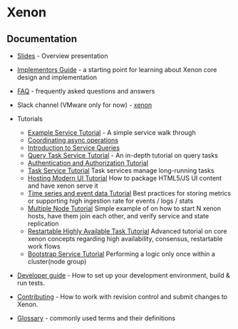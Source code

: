 # Xenon

## Documentation

* [Slides](https://github.com/vmware/xenon/blob/master/contrib/docs/Xenon.pptx) - Overview presentation
* [Implementors Guide](./Implementors-Guide) - a starting point for learning about Xenon core design and implementation
* [FAQ](./FAQ) - frequently asked questions and answers
* Slack channel (VMware only for now) - [xenon](https://vmware.slack.com/messages/xenon/details/)
* Tutorials
  * [Example Service Tutorial](./Example-Service-Tutorial) - A simple service walk through
  * [Coordinating async operations](./Coordinating-Async-Operations-(and-avoiding-callback-hell))
  * [Introduction to Service Queries](./Introduction-to-Service-Queries)
  * [Query Task Service Tutorial](./QueryTaskService) - An in-depth tutorial on query tasks
  * [Authentication and Authorization Tutorial](./Authentication-And-Authorization-Tutorial)
  * [Task Service Tutorial](./Task-Service-Tutorial) Task services manage long-running tasks
  * [Hosting Modern UI Tutorial](./HostYourUi) How to package HTML5/JS UI content and have xenon serve it
  * [Time series and event data Tutorial](./Storing-metrics) Best practices for storing metrics or supporting high ingestion rate for events / logs / stats
  * [Multiple Node Tutorial](./Multi-Node-Tutorial) Simple example of on how to start N xenon hosts, have them join each other, and verify service and state replication
  * [Restartable Highly Available Task Tutorial](./Highly-Available-Task-Tutorial) Advanced tutorial on core xenon concepts regarding high availability, consensus, restartable work flows
  * [Bootstrap Service Tutorial](./Bootstrap-Service-Tutorial) Performing a logic only once within a cluster(node group)

* [Developer guide](./Developer-Guide) - How to set up your development environment, build & run tests.
* [Contributing](./Contributing) - How to work with revision control and submit changes to Xenon.
* [Glossary](./Glossary) - commonly used terms and their definitions
